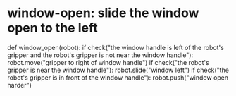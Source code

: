 # window-open: slide the window open to the left
def window_open(robot):
    if check("the window handle is left of the robot's gripper and the robot's gripper is not near the window handle"):
        robot.move("gripper to right of window handle")
    if check("the robot's gripper is near the window handle"):
        robot.slide("window left")
    if check("the robot's gripper is in front of the window handle"):
        robot.push("window open harder")